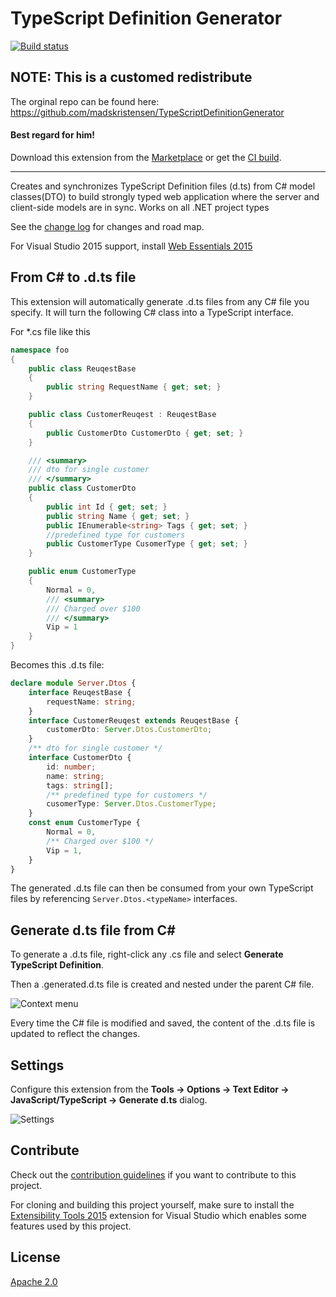 # TypeScript Definition Generator

[![Build status](https://ci.appveyor.com/api/projects/status/lbuvy4vnkky4ycsb/branch/master?svg=true)](https://ci.appveyor.com/project/denis-peshkov/typescriptdefinitiongenerator/branch/master)

## NOTE: This is a customed redistribute
The orginal repo can be found here: 
https://github.com/madskristensen/TypeScriptDefinitionGenerator
#### Best regard for him!



Download this extension from the [Marketplace](https://marketplace.visualstudio.com/items?itemName=Lulus.5cb4e919-c9ff-4026-bd14-fd323a14fac7#overview)
or get the [CI build](http://vsixgallery.com/extension/5cb4e919-c9ff-4026-bd14-fd323a14fac7/).

---------------------------------------

Creates and synchronizes TypeScript Definition files (d.ts) from C# model classes(DTO) to build strongly typed web application where the server and client-side models are in sync. Works on all .NET project types

See the [change log](CHANGELOG.md) for changes and road map.

For Visual Studio 2015 support, install [Web Essentials 2015](https://marketplace.visualstudio.com/items?itemName=MadsKristensen.WebEssentials20153)

## From C# to .d.ts file
This extension will automatically generate .d.ts files from any C# file you specify. It will turn the following C# class into a TypeScript interface.

For *.cs file like this
```csharp
namespace foo
{
    public class ReuqestBase
    {
        public string RequestName { get; set; }
    }

    public class CustomerReuqest : ReuqestBase
    {
        public CustomerDto CustomerDto { get; set; }
    }

    /// <summary>
    /// dto for single customer
    /// </summary>
    public class CustomerDto
    {
        public int Id { get; set; }
        public string Name { get; set; }
        public IEnumerable<string> Tags { get; set; }
        //predefined type for customers
        public CustomerType CusomerType { get; set; }
    }

    public enum CustomerType
    {
        Normal = 0,
        /// <summary>
        /// Charged over $100
        /// </summary>
        Vip = 1
    }
}
```

Becomes this .d.ts file:

```typescript
declare module Server.Dtos {
	interface ReuqestBase {
		requestName: string;
	}
	interface CustomerReuqest extends ReuqestBase {
		customerDto: Server.Dtos.CustomerDto;
	}
	/** dto for single customer */
	interface CustomerDto {
		id: number;
		name: string;
		tags: string[];
		/** predefined type for customers */
		cusomerType: Server.Dtos.CustomerType;
	}
	const enum CustomerType {
		Normal = 0,
		/** Charged over $100 */
		Vip = 1,
	}
}

```

The generated .d.ts file can then be consumed from your own TypeScript files by referencing `Server.Dtos.<typeName>` interfaces.

## Generate d.ts file from C#
To generate a .d.ts file, right-click any .cs file and select **Generate TypeScript Definition**.

Then a .generated.d.ts file is created and nested under the parent C# file.

![Context menu](art/context-menu.png)



Every time the C# file is modified and saved, the content of the .d.ts file is updated to reflect the changes.

## Settings
Configure this extension from the **Tools -> Options -> Text Editor -> JavaScript/TypeScript -> Generate d.ts** dialog.

![Settings](art/settings.png)

## Contribute
Check out the [contribution guidelines](.github/CONTRIBUTING.md)
if you want to contribute to this project.

For cloning and building this project yourself, make sure
to install the
[Extensibility Tools 2015](https://visualstudiogallery.msdn.microsoft.com/ab39a092-1343-46e2-b0f1-6a3f91155aa6)
extension for Visual Studio which enables some features
used by this project.

## License
[Apache 2.0](LICENSE)
